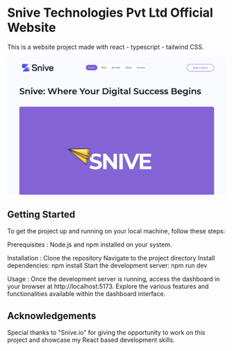 # Snive Technologies Pvt Ltd Official Website
This is a website project made with react - typescript - tailwind CSS.

![Screenshot](./public/images/Screenshot.png)

## Getting Started
To get the project up and running on your local machine, follow these steps:

Prerequisites : Node.js and npm installed on your system.

Installation : Clone the repository
Navigate to the project directory
Install dependencies: npm install 
Start the development server: npm run dev

Usage : Once the development server is running, access the dashboard in your browser at http://localhost:5173. Explore the various features and functionalities available within the dashboard interface.

## Acknowledgements
Special thanks to "Snive.io" for giving the opportunity to work on this project and showcase my React based development skills.